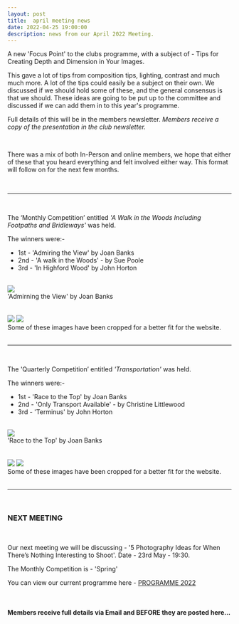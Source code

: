 ```yaml
---
layout: post
title:  april meeting news
date: 2022-04-25 19:00:00
description: news from our April 2022 Meeting.
---
```


A new 'Focus Point' to the clubs programme, with a subject of - Tips for Creating Depth and Dimension in Your Images.

This gave a lot of tips from composition tips, lighting, contrast and much much more. A lot of the tips could easily be a subject on their own. We discussed if we should hold some of these, and the general consensus is that we should. These ideas are going to be put up to the committee and discussed if we can add them in to this year's programme.

Full details of this will be in the members newsletter.
*Members receive a copy of the presentation in the club newsletter.*

<br>

There was a mix of both In-Person and online members, we hope that either of these that you heard everything and felt involved either way. This format will follow on for the next few months.

<br>

<hr>

<br>

The ‘Monthly Competition’ entitled *'A Walk in the Woods Including Footpaths and Bridleways'* was held.

The winners were:-

<ul>
	<li>1st - &#39;Admiring the View&#39; by Joan Banks</li>
	<li>2nd - &#39;A walk in the Woods&#39; - by Sue Poole</li>
	<li>3rd - &#39;In Highford Wood&#39; by John Horton</li>
</ul>

<br>

<div class="img_row">
	<img class="col three" src="{{ site.baseurl }}/assets/img/AprilMonthly22/01 - Admiring the view.jpg">
</div>
<div class="col three caption">
	&#39;Admirning the View&#39; by Joan Banks
</div>

<br>
<br>

<div class="img_row">
	<img class="col two" src="{{ site.baseurl }}/assets/img/AprilMonthly22/13 - A walk in the woods.jpg">
	<img class="col one" src="{{ site.baseurl }}/assets/img/AprilMonthly22/10 - In Higford Woods.jpg">
</div>
<!-- <div class="img_row_sm">
	<img class="col three" src="{{ site.baseurl }}/assets/img/May21_Monthly/16 - Tree Lines.jpg">
</div> -->

<div class="col three caption">
	Some of these images have been cropped for a better fit for the website.
</div>

<br>

<hr>

<br>

The 'Quarterly Competition’ entitled *'Transportation'* was held.

The winners were:-

<ul>
	<li>1st - &#39;Race to the Top&#39; by Joan Banks</li>
	<li>2nd - &#39;Only Transport Available&#39; - by Christine Littlewood</li>
	<li>3rd - &#39;Terminus&#39; by John Horton</li>
</ul>

<br>

<div class="img_row">
	<img class="col three" src="{{ site.baseurl }}/assets/img/AprilQuarterly22/04 - Race to the top.jpg">
</div>
<div class="col three caption">
	&#39;Race to the Top&#39; by Joan Banks
</div>

<br>
<br>

<div class="img_row">
	<img class="col two" src="{{ site.baseurl }}/assets/img/AprilQuarterly22/03 - Only transport available.jpg">
	<img class="col one" src="{{ site.baseurl }}/assets/img/AprilQuarterly22/05 - Terminus.jpg">
</div>
<!-- <div class="img_row_sm">
	<img class="col three" src="{{ site.baseurl }}/assets/img/May21_Monthly/16 - Tree Lines.jpg">
</div> -->

<div class="col three caption">
	Some of these images have been cropped for a better fit for the website.
</div>

<br>

<hr>

<br>




### NEXT MEETING
<br>

Our next meeting we will be discussing - '5 Photography Ideas for When There’s Nothing Interesting to Shoot'.
Date - 23rd May - 19:30.

The Monthly Competition is - 'Spring'
<!-- The Quarterly Competition is - 'Transportation' -->


You can view our current programme here - <a href="{{ site.baseurl }}/programme/2020-12-16-Forward-Programme-2022">PROGRAMME 2022</a>

<br>

#### Members receive full details via Email and BEFORE they are posted here...